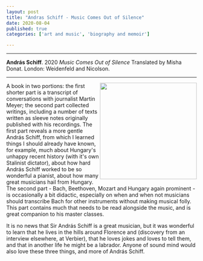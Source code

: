 ```yaml
---
layout: post
title: "Andras Schiff - Music Comes Out of Silence"
date: 2020-08-04
published: true
categories: ['art and music', 'biography and memoir']

---
```



***
<b>András Schiff</b>. 2020 _Music Comes Out of Silence_  Translated by Misha Donat. London: Weidenfeld and Nicolson.

***

<img align="right" src="https://hachette.imgix.net/books/9781474615273.jpg?auto=compress,format&w=440"  width="256"  alt="">

A book in two portions: the first shorter part is a transcript of conversations with journalist Martin Meyer; the second part collected writings, including a number of texts written as sleeve notes originally published with his recordings.  The first part reveals a more gentle András Schiff, from which I learned things I should already have known, for example, much about Hungary's unhappy recent history (with it's own Stalinist dictator), about how hard András Schiff worked to be so wonderful a pianist, about how many great musicians hail from Hungary.  The second part - Bach, Beethoven, Mozart and Hungary again prominent - is occasionally a bit didactic, especially on when and when not musicians should transcribe Bach for other instruments without making musical folly. This part contains much that needs to be read alongside the music, and is great companion to his master classes.   

It is no news that Sir András Schiff is a great musician, but it was wonderful to learn that he lives in the hills around Florence and (discovery from an interview elsewhere, at Verbier), that he loves jokes and loves to tell them, and that in another life he might be a labrador.  Anyone of sound mind would also love these three things, and more of András Schiff. 



